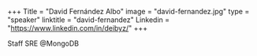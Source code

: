 +++
Title = "David Fernández Albo"
image = "david-fernandez.jpg"
type = "speaker"
linktitle = "david-fernandez"
Linkedin = "https://www.linkedin.com/in/deibyz/"
+++

Staff SRE @MongoDB
